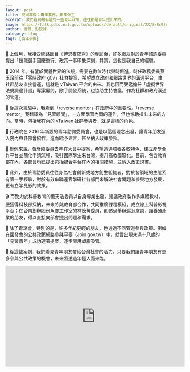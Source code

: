 ```yaml
---
layout: post
title: 商周專欄：青年事務，青年做主
excerpt: 我們看到最有趣的一些青年政策，往往都是青年提出來的。
image: https://talk.pdis.nat.gov.tw/uploads/default/original/2X/8/8c93c73985bb046cacd5393bf09f8b2bd85aa78d.jpeg
author: 唐鳳、彭筱婷
category: blog
tags: [青年參與]
---
```


👷 上個月，我接受網路節目《博恩夜夜秀》的專訪後，許多網友對於青年諮詢委員提出「技職選手國慶遊行」政策一事印象深刻，其實，這也是我自己的經驗。

🎨 2014 年，有鑒於實體世界的法規，需要在數位時代與時俱進，時任政務委員蔡玉玲前往「零時政府 g0v」社群提案，希望成立政府和網路世界的溝通平台，由社群朋友直接營運，這就是 vTaiwan 平台的由來。我也因而受邀擔任「虛擬世界法規調適計畫」專案顧問，除了開發系統，也協助主持會議，作為社群和政府溝通的管道。

🚸 從這次經驗中，我看到「reverse mentor」在政府中的重要性。「reverse mentor」我翻譯為「見習顧問」，一方面學習內閣的運作，但也協助指出未來的方向。當時，包括我在內的 vTaiwan 社群參與者，就是這樣的角色。

🙋 行政院在 2016 年新設的青年諮詢委員會，也是以這個理念出發，讓青年朋友進入院內與各部會協作，進而給予建言，甚至納入政策參採。

🏫 舉例來說，黃彥嘉委員去年在大會中提案，希望透過培養各校特色、建立產學合作平台並簡化申請流程，吸引國際學生來台灣，提升高教國際化。目前，包含教育部在內，各部會均已提出包括媒合平台在內的相關措施，並納入政策規畫。

🌱 此外，由於青諮委員往往身為社會創新或地方創生組織者，對於各領域的生態系有第一手經驗，對於有效串聯產官學研社各部門來解決社會問題和參與地方發展，更有立竿見影的效果。

🎬 而致力於科普教育的嚴天浩委員以自身專業出發，建議政府製作多媒體教材，便獲得科技部採納，未來將與教育部合作，共同推廣課程模組，成立線上科普影視平台；在台南創辦股份魚鄉工作室的林筱菁委員，則透過舉辦巡迴座談，讓養殖產業的朋友，得以直接向部會提出問題和需求。

🥤 除了青諮會，特別的是，許多年紀更輕的朋友，也透過不同管道參與政策。例如在國發會的公共政策網路參與平臺（Join.gov.tw）中，就曾出現未滿十八歲的「見習青年」成功連署提案，逐步限用塑膠吸管。

🌼 從這些案例，我們看見青年朋友帶給台灣社會的活力。只要我們讓青年朋友有更多參與公共政策的機會，未來將透過年輕人而來臨。

<iframe width="560" height="315" src="https://www.youtube.com/embed/9mE5IdjdSPQ" frameborder="0" allowfullscreen></iframe>
